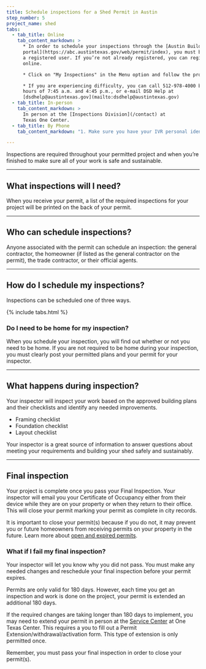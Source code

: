 ```yaml
---
title: Schedule inspections for a Shed Permit in Austin
step_number: 5
project_name: shed
tabs:
  - tab_title: Online
    tab_content_markdown: >
      * In order to schedule your inspections through the [Austin Build + Connect
      portal](https://abc.austintexas.gov/web/permit/index), you must be
      a registered user. If you’re not already registered, you can register
      online.

      * Click on "My Inspections" in the Menu option and follow the prompts.

      * If you are experiencing difficulty, you can call 512-978-4000 between the
      hours of 7:45 a.m. and 4:45 p.m., or e-mail DSD Help at
      [dsdhelp@austintexas.gov](mailto:dsdhelp@austintexas.gov)
  - tab_title: In-person
    tab_content_markdown: >
      In person at the [Inspections Division](/contact) at
      Texas One Center.
  - tab_title: By Phone
    tab_content_markdown: "1. Make sure you have your IVR personal identification number (PIN). To get an IVR PIN, complete the form [Inspection Agent Letter of Authorization and Request for IVR PIN Number](http://www.austintexas.gov/sites/default/files/files/Planning/Applications_Forms/ivr-agent-authorization.pdf). You can also pick up a form at the Inspections Office on the third floor of One Texas Center, 505 Barton Springs Road, or request a form by calling (512) 978-4000. Upon completion, submit the form to the Inspections Office and a PIN number will be assigned upon submittal.\n2. Call the IVR number: (512) 480-0623.   \n3. Choose among (1) Schedule Inspections (see requirements below); (2) Obtains status on inspections, or (3) Cancel the Inspection. If a building permit has been issued, it is subject to a #100 (Pre-Construction) and #101 (Building Lay-Out) inspection. This will be displayed on the permit printout. If a standalone electrical, mechanical, or plumbing (trade) permit has been issued, it is subject to a rough and final inspection. Permits and approved plans must be on site at the time of the inspection. Inspections for Trade permits cannot be scheduled until the building permit has been issued, all fees have been paid, and required inspections (Pre-Construction and Building Layout) have been performed.   \n4. Enter your IVR PIN.\n5. Enter your ten-digit permit number.\n6. Enter the three-digit inspection code. [Click here to View Inspection Type Codes](http://austintexas.gov/sites/default/files/files/Development_Services/Inspection_Types.pdf). Note: Inspections are usually performed within 24 hours after scheduling, but an inspector's workload can delay a scheduled inspection until the next business day or 48 hours after scheduling. If you have a question about your inspection, you may contact your inspector. [Click here for a list of inspectors' names and contact information](http://austintexas.gov/sites/default/files/files/Planning/Building_Inspection/staff_contacts.pdf). Calls to an inspector may not be answered immediately because they are conducting an inspection, or driving. Please leave a voicemail with your name, phone number and address, and they will contact you.\n"

---
```



Inspections are required throughout your permitted project and when you’re finished to make sure all of your work is safe and sustainable.

---

## What inspections will I need?

When you receive your permit, a list of the required inspections for your project will be printed on the back of your permit.

---

## Who can schedule inspections?

Anyone associated with the permit can schedule an inspection: the general contractor, the homeowner (if listed as the general contractor on the permit), the trade contractor, or their official agents.

---

## How do I schedule my inspections?

Inspections can be scheduled one of three ways.

{% include tabs.html %}

### Do I need to be home for my inspection?

When you schedule your inspection, you will find out whether or not you need to be home. If you are not required to be home during your inspection, you must clearly post your permitted plans and your permit for your inspector.

---

## What happens during inspection?

Your inspector will inspect your work based on the approved building plans and their checklists and identify any needed improvements.

* Framing checklist
* Foundation checklist
* Layout checklist

Your inspector is a great source of information to answer questions about meeting your requirements and building your shed safely and sustainably.

---

## Final inspection

Your project is complete once you pass your Final Inspection. Your inspector will email you your Certificate of Occupancy either from their device while they are on your property or when they return to their office. This will close your permit marking your permit as complete in city records.

It is important to close your permit(s) because if you do not, it may prevent you or future homeowners from receiving permits on your property in the future. Learn more about [open and expired permits](/resources/can-i-get-a-permit/).

### What if I fail my final inspection?

Your inspector will let you know why you did not pass. You must make any needed changes and reschedule your final inspection before your permit expires.

Permits are only valid for 180 days. However, each time you get an inspection and work is done on the project, your permit is extended an additional 180 days.

If the required changes are taking longer than 180 days to implement, you may need to extend your permit in person at the [Service Center](/contact/#service-center) at One Texas Center. This requires a you to fill out a Permit Extension/withdrawal/activation form. This type of extension is only permitted once.

Remember, you must pass your final inspection in order to close your permit(s).
